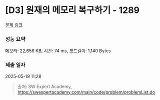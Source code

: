 # [D3] 원재의 메모리 복구하기 - 1289 

[문제 링크](https://swexpertacademy.com/main/code/problem/problemDetail.do?contestProbId=AV19AcoKI9sCFAZN) 

### 성능 요약

메모리: 22,656 KB, 시간: 74 ms, 코드길이: 1,140 Bytes

### 제출 일자

2025-05-19 11:28



> 출처: SW Expert Academy, https://swexpertacademy.com/main/code/problem/problemList.do